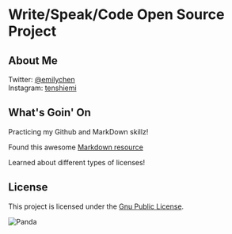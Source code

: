 # Write/Speak/Code Open Source Project

## About Me

Twitter: [@emilychen](https://www.twitter.com/emilychen)  
Instagram: [tenshiemi](http://instagram.com/tenshiemi)

## What's Goin' On

Practicing my Github and MarkDown skillz!

Found this awesome [Markdown resource](https://github.com/adam-p/markdown-here/wiki/Markdown-Cheatsheet)

Learned about different types of licenses!

## License

This project is licensed under the [Gnu Public License](http://www.gnu.org/licenses/gpl.html).

![Panda](http://farm1.staticflickr.com/132/358227546_d177d158b3.jpg)
